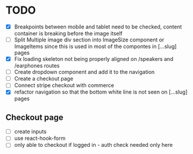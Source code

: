 # TODO

- [x] Breakpoints between mobile and tablet need to be checked, content container is breaking before the image itself
- [ ] Split Multiple image div section into ImageSize component or ImageItems since this is used in most of the compontes in [...slug] pages
- [x] Fix loading skeleton not being properly aligned on /speakers and /earphones routes
- [ ] Create dropdown component and add it to the navigation
- [ ] Create a checkout page
- [ ] Connect stripe checkout with commerce
- [x] refactor navigation so that the bottom white line is not seen on [...slug] pages

## Checkout page
- [ ] create inputs
- [ ] use react-hook-form
- [ ] only able to checkout if logged in - auth check needed only here